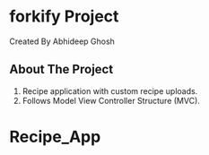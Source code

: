 # forkify Project

Created By Abhideep Ghosh

## About The Project

1. Recipe application with custom recipe uploads.
2. Follows Model View Controller Structure (MVC).
# Recipe_App
